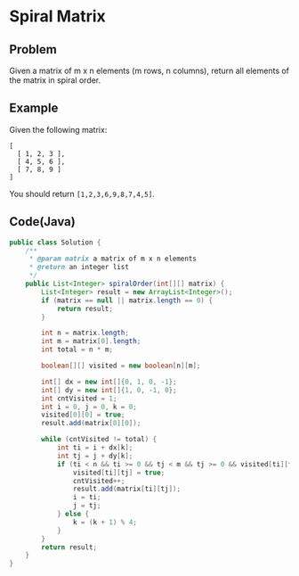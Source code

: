 # Spiral Matrix

## Problem

Given a matrix of m x n elements (m rows, n columns), return all elements of the matrix in spiral order.

## Example

Given the following matrix:

```
[
  [ 1, 2, 3 ],
  [ 4, 5, 6 ],
  [ 7, 8, 9 ]
]
```

You should return `[1,2,3,6,9,8,7,4,5]`.

## Code(Java)

```java
public class Solution {
    /**
     * @param matrix a matrix of m x n elements
     * @return an integer list
     */
    public List<Integer> spiralOrder(int[][] matrix) {
        List<Integer> result = new ArrayList<Integer>();
        if (matrix == null || matrix.length == 0) {
            return result;
        }

        int n = matrix.length;
        int m = matrix[0].length;
        int total = n * m;

        boolean[][] visited = new boolean[n][m];

        int[] dx = new int[]{0, 1, 0, -1};
        int[] dy = new int[]{1, 0, -1, 0};
        int cntVisited = 1;
        int i = 0, j = 0, k = 0;
        visited[0][0] = true;
        result.add(matrix[0][0]);

        while (cntVisited != total) {
            int ti = i + dx[k];
            int tj = j + dy[k];
            if (ti < n && ti >= 0 && tj < m && tj >= 0 && visited[ti][tj] == false) {
                visited[ti][tj] = true;
                cntVisited++;
                result.add(matrix[ti][tj]);
                i = ti;
                j = tj;
            } else {
                k = (k + 1) % 4;
            }
        }
        return result;
    }
}
```
